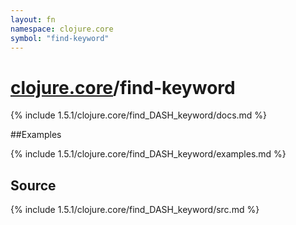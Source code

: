```yaml
---
layout: fn
namespace: clojure.core
symbol: "find-keyword"
---
```


# [clojure.core](../)/find-keyword

{% include 1.5.1/clojure.core/find_DASH_keyword/docs.md %}

##Examples

{% include 1.5.1/clojure.core/find_DASH_keyword/examples.md %}
## Source
{% include 1.5.1/clojure.core/find_DASH_keyword/src.md %}

